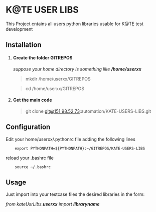 # K@TE USER LIBS
This Project cntains all users python libraries usable for K@TE test development



Installation
-------------------------

1. #### Create the folder GITREPOS

    _suppose your home directory is something like **/home/userxx**_
    
    >mkdir /home/userxx/GITREPOS
    
    >cd /home/userxx/GITREPOS
    




2. #### Get the main code

    >git clone git@151.98.52.73:automation/KATE-USERS-LIBS.git



Configuration
------------

Edit your home/userxx/.pythonrc file adding the following lines

        export PYTHONPATH=${PYTHONPATH}:~/GITREPOS/KATE-USERS-LIBS

reload your .bashrc file
    
        source ~/.bashrc


Usage
------------

Just import into your testcase files the desired libraries in the form:


 _from kateUsrLibs.**userxx** import **libraryname**_